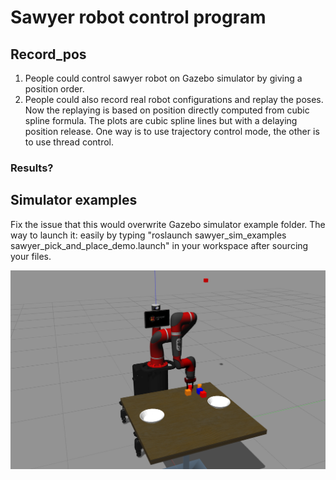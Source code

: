 # Sawyer robot control program
## Record_pos
 1. People could control sawyer robot on Gazebo simulator by giving a position order.
 2. People could also record real robot configurations and replay the poses.
 Now the replaying is based on position directly computed from cubic spline formula. The plots are cubic spline lines but with a delaying position release. One way is to use trajectory control mode, the other is to use thread control.
### Results?
## Simulator examples
 Fix the issue that this would overwrite Gazebo simulator example folder.
 The way to launch it: easily by typing "roslaunch sawyer_sim_examples sawyer_pick_and_place_demo.launch" in your workspace after sourcing your files.

![](Sawyer_simulator.png)
